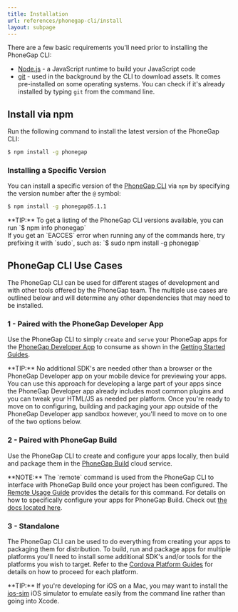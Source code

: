 ```yaml
---
title: Installation
url: references/phonegap-cli/install
layout: subpage
---
```


There are a few basic requirements you'll need prior to installing the PhoneGap CLI:

- [Node.js](https://nodejs.org/) - a JavaScript runtime to build your JavaScript code
- [git](http://git-scm.com) - used in the background by the CLI to download assets. It comes pre-installed on some operating systems. You can check if it's already installed by typing `git` from the command line.

## Install via npm

Run the following command to install the latest version of the PhoneGap CLI:

```bash
$ npm install -g phonegap
```

### Installing a Specific Version

You can install a specific version of the [PhoneGap CLI](https://www.npmjs.com/package/phonegap) via `npm` by specifying the version number after the `@` symbol:

```bash
$ npm install -g phonegap@5.1.1
```

<div class="alert--tip">**TIP:** To get a listing of the PhoneGap CLI versions available, you can run `$ npm info phonegap`</div>

<div class="alert--warning">If you get an `EACCES` error when running any of the commands here, try prefixing it with `sudo`, such as: `$ sudo npm install -g phonegap` </div>

## PhoneGap CLI Use Cases

The PhoneGap CLI can be used for different stages of development and with other tools offered by the PhoneGap team. The multiple use cases are outlined below and will determine any other dependencies that may need to be installed.

### 1 - Paired with the PhoneGap Developer App

Use the PhoneGap CLI to simply `create` and `serve` your PhoneGap apps for the [PhoneGap Developer App](/references/developer-app) to consume as shown in the [Getting Started Guides](/getting-started/3-create-your-app/cli).

<div class="alert--tip">**TIP:** No additional SDK's are needed other than a browser or the PhoneGap Developer app on your mobile device for previewing your apps. You can use this approach for developing a large part of your apps since the PhoneGap Developer app already includes most common plugins and you can tweak your HTML/JS as needed per platform. Once you're ready to move on to configuring, building and packaging your app outside of the PhoneGap Developer app sandbox however, you'll need to move on to one of the two options below.</div>

### 2 - Paired with PhoneGap Build

Use the PhoneGap CLI to create and configure your apps locally, then build and package them in the [PhoneGap Build](http://build.phonegap.com) cloud service.

 <div class="alert--info">**NOTE:** The `remote` command is used from the PhoneGap CLI to interface with PhoneGap Build once your project has been configured. The <a href='/references/phonegap-cli/remote-usage'>Remote Usage Guide</a> provides the details for this command. For details on how to specifically configure your apps for PhoneGap Build. Check out <a href='http://docs.phonegap.com/phonegap-build/'>the docs located here</a>.</div>

### 3 - Standalone

The PhoneGap CLI can be used to do everything from creating your apps to packaging them for distribution. To build, run and package apps for multiple platforms you'll need to install some additional SDK's and/or tools for the platforms you wish to target. Refer to the [Cordova Platform Guides](https://cordova.apache.org/docs/en/edge/index.html) for details on how to proceed for each platform.

<div class="alert--tip">**TIP:** If you're developing for iOS on a Mac, you may want to install the <a href='https://github.com/phonegap/ios-sim#installation'>ios-sim</a> iOS simulator to emulate easily from the command line rather than going into Xcode.</div>
